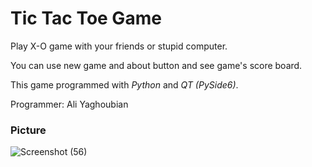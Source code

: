 # Tic Tac Toe Game

Play X-O game with your friends or stupid computer.

You can use new game and about button and see game's score board.

This game programmed with _Python_ and _QT (PySide6)_.

Programmer: Ali Yaghoubian

### Picture
![Screenshot (56)](https://user-images.githubusercontent.com/79134287/136187738-4ff6f895-035c-4bd1-870c-9549ce59196f.png)
